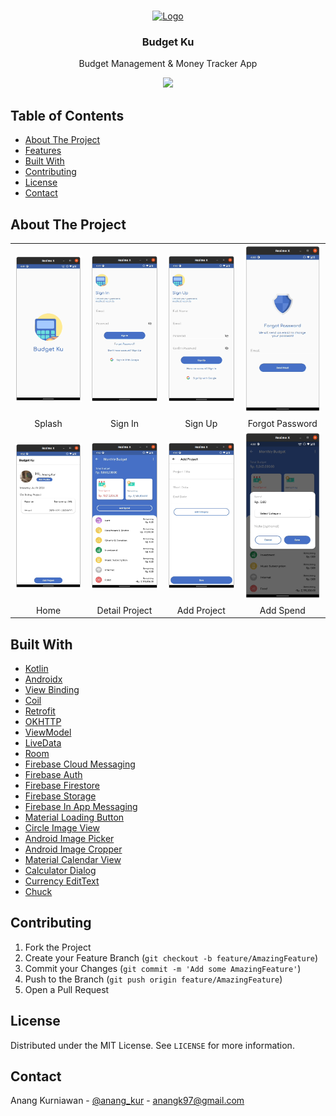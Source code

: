 
<!--
*** Thanks for checking out this README Template. If you have a suggestion that would
*** make this better, please fork the repo and create a pull request or simply open
*** an issue with the tag "enhancement".
*** Thanks again! Now go create something AMAZING! :D
-->





<!-- PROJECT SHIELDS -->
<!--
*** I'm using markdown "reference style" links for readability.
*** Reference links are enclosed in brackets [ ] instead of parentheses ( ).
*** See the bottom of this document for the declaration of the reference variables
*** for contributors-url, forks-url, etc. This is an optional, concise syntax you may use.
*** https://www.markdownguide.org/basic-syntax/#reference-style-links
-->

<!-- PROJECT LOGO -->
<br />
<p align="center">
  <a href="https://github.com/othneildrew/Best-README-Template">
    <img src="app/src/main/res/drawable/buetku_logo_512.png" alt="Logo" width="80" height="80">
  </a>
  <h3 align="center">Budget Ku</h3>

  <p align="center">
    Budget Management & Money Tracker App
  </p>

  <p align="center">
    <a href="https://play.google.com/store/apps/details?id=com.anangkur.budgetku">
      <img src="https://img.shields.io/endpoint?color=green&logo=google-play&logoColor=green&url=https%3A%2F%2Fplayshields.herokuapp.com%2Fplay%3Fi%3Dcom.anangkur.budgetku%26l%3DPlayStore%26m%3D%24version">
    </a>
  </p>
</p>

<!-- TABLE OF CONTENTS -->
## Table of Contents

* [About The Project](#about-the-project)
* [Features](#features)
* [Built With](#built-with)
* [Contributing](#contributing)
* [License](#license)
* [Contact](#contact)


<!-- ABOUT THE PROJECT -->
## About The Project

<table>
  <tr>
    <td><img src="app/src/main/res/screenshots/budgetku_splash.png" alt="Splash"></td>
    <td><img src="app/src/main/res/screenshots/budgetku_signin.png" alt="Movie"></td>
    <td><img src="app/src/main/res/screenshots/budgetku_signup.png" alt="TV"></td>
    <td><img src="app/src/main/res/screenshots/budgetku_forgot_pass.png" alt="TV"></td>
  </tr>
  <tr>
    <td align="center">Splash</td>
    <td align="center">Sign In</td>
    <td align="center">Sign Up</td>
    <td align="center">Forgot Password</td>
  </tr>
  <tr>
    <td><img src="app/src/main/res/screenshots/budgetku_home.png" alt="Detail"></td>
    <td><img src="app/src/main/res/screenshots/budgetku_detail_budget.png" alt="Search"></td>
    <td><img src="app/src/main/res/screenshots/budgetku_add_project.png" alt="Favorite"></td>
    <td><img src="app/src/main/res/screenshots/budgetku_add_spend.png" alt="Favorite"></td>
  </tr>
  <tr>
    <td align="center">Home</td>
    <td align="center">Detail Project</td>
    <td align="center">Add Project</td>
    <td align="center">Add Spend</td>
  </tr>
 </table>

## Built With
* [Kotlin](https://kotlinlang.org/)
* [Androidx](https://developer.android.com/jetpack/androidx)
* [View Binding](https://developer.android.com/topic/libraries/view-binding)
* [Coil](https://github.com/coil-kt/coil)
* [Retrofit](https://github.com/square/retrofit)
* [OKHTTP](https://github.com/square/okhttp)
* [ViewModel](https://developer.android.com/topic/libraries/architecture/viewmodel)
* [LiveData](https://developer.android.com/topic/libraries/architecture/livedata)
* [Room](https://developer.android.com/jetpack/androidx/releases/room)
* [Firebase Cloud Messaging](https://firebase.google.com/docs/cloud-messaging)
* [Firebase Auth](https://firebase.google.com/docs/auth)
* [Firebase Firestore](https://firebase.google.com/docs/firestore)
* [Firebase Storage](https://firebase.google.com/docs/storage)
* [Firebase In App Messaging](https://firebase.google.com/products/in-app-messaging)
* [Material Loading Button](https://github.com/anangkur/Material-Loading-Button)
* [Circle Image View](https://github.com/hdodenhof/CircleImageView)
* [Android Image Picker](https://github.com/esafirm/android-image-picker)
* [Android Image Cropper](https://github.com/ArthurHub/Android-Image-Cropper)
* [Material Calendar View](https://github.com/Applandeo/Material-Calendar-View)
* [Calculator Dialog](https://github.com/maltaisn/calcdialoglib)
* [Currency EditText](https://github.com/AbhinayMe/currency-edittext)
* [Chuck](https://github.com/jgilfelt/chuck)

<!-- CONTRIBUTING -->
## Contributing

1. Fork the Project
2. Create your Feature Branch (`git checkout -b feature/AmazingFeature`)
3. Commit your Changes (`git commit -m 'Add some AmazingFeature'`)
4. Push to the Branch (`git push origin feature/AmazingFeature`)
5. Open a Pull Request



<!-- LICENSE -->
## License

Distributed under the MIT License. See `LICENSE` for more information.



<!-- CONTACT -->
## Contact

Anang Kurniawan - [@anang_kur](https://twitter.com/anang_kur) - anangk97@gmail.com

<!-- MARKDOWN LINKS & IMAGES -->
<!-- https://www.markdownguide.org/basic-syntax/#reference-style-links -->
[contributors-shield]: https://img.shields.io/github/contributors/othneildrew/Best-README-Template.svg?style=flat-square
[contributors-url]: https://github.com/othneildrew/Best-README-Template/graphs/contributors
[forks-shield]: https://img.shields.io/github/forks/othneildrew/Best-README-Template.svg?style=flat-square
[forks-url]: https://github.com/othneildrew/Best-README-Template/network/members
[stars-shield]: https://img.shields.io/github/stars/othneildrew/Best-README-Template.svg?style=flat-square
[stars-url]: https://github.com/othneildrew/Best-README-Template/stargazers
[issues-shield]: https://img.shields.io/github/issues/othneildrew/Best-README-Template.svg?style=flat-square
[issues-url]: https://github.com/othneildrew/Best-README-Template/issues
[license-shield]: https://img.shields.io/github/license/othneildrew/Best-README-Template.svg?style=flat-square
[license-url]: https://github.com/othneildrew/Best-README-Template/blob/master/LICENSE.txt
[linkedin-shield]: https://img.shields.io/badge/-LinkedIn-black.svg?style=flat-square&logo=linkedin&colorB=555
[linkedin-url]: https://linkedin.com/in/othneildrew
